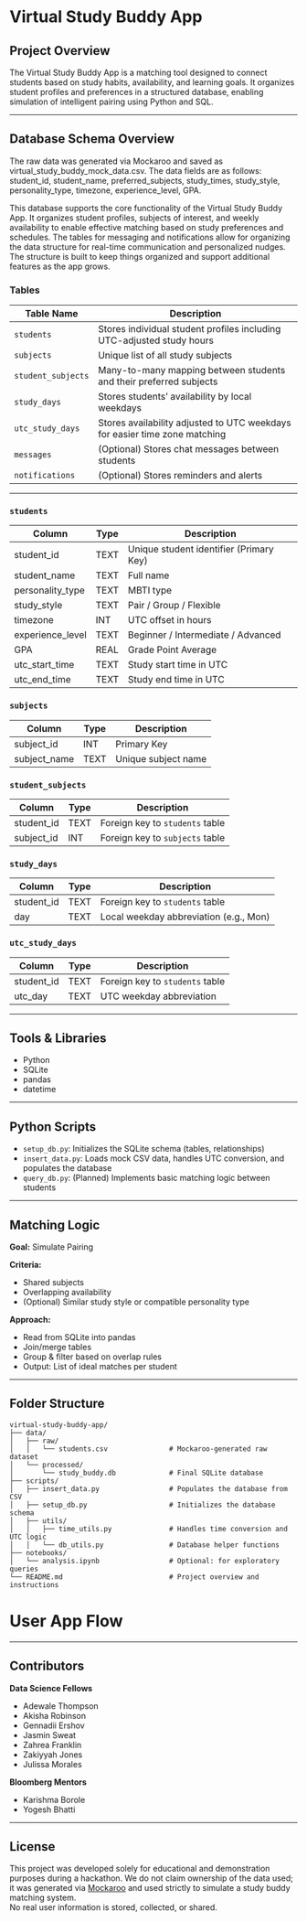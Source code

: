 # Virtual Study Buddy App

## Project Overview

The Virtual Study Buddy App is a matching tool designed to connect students based on study habits, availability, and learning goals. It organizes student profiles and preferences in a structured database, enabling simulation of intelligent pairing using Python and SQL.

---

## Database Schema Overview

The raw data was generated via Mockaroo and saved as virtual_study_buddy_mock_data.csv. The data fields are as follows: student_id, student_name, preferred_subjects, study_times, study_style, personality_type, timezone, experience_level, GPA.

This database supports the core functionality of the Virtual Study Buddy App. It organizes student profiles, subjects of interest, and weekly availability to enable effective matching based on study preferences and schedules. The tables for messaging and notifications allow for organizing the data structure for real-time communication and personalized nudges. The structure is built to keep things organized and support additional features as the app grows.

### Tables

| Table Name         | Description                                                                 |
|--------------------|-----------------------------------------------------------------------------|
| `students`         | Stores individual student profiles including UTC-adjusted study hours      |
| `subjects`         | Unique list of all study subjects                                          |
| `student_subjects` | Many-to-many mapping between students and their preferred subjects         |
| `study_days`       | Stores students’ availability by local weekdays                            |
| `utc_study_days`   | Stores availability adjusted to UTC weekdays for easier time zone matching  |
| `messages`         | (Optional) Stores chat messages between students                           |
| `notifications`    | (Optional) Stores reminders and alerts                                     |

---

### `students`

| Column           | Type  | Description                                  |
|------------------|-------|----------------------------------------------|
| student_id       | TEXT  | Unique student identifier (Primary Key)      |
| student_name     | TEXT  | Full name                                    |
| personality_type | TEXT  | MBTI type                                    |
| study_style      | TEXT  | Pair / Group / Flexible                      |
| timezone         | INT   | UTC offset in hours                          |
| experience_level | TEXT  | Beginner / Intermediate / Advanced           |
| GPA              | REAL  | Grade Point Average                          |
| utc_start_time   | TEXT  | Study start time in UTC                      |
| utc_end_time     | TEXT  | Study end time in UTC                        |

### `subjects`

| Column        | Type | Description                   |
|---------------|------|-------------------------------|
| subject_id    | INT  | Primary Key                   |
| subject_name  | TEXT | Unique subject name           |

### `student_subjects`

| Column       | Type | Description                         |
|--------------|------|-------------------------------------|
| student_id   | TEXT | Foreign key to `students` table     |
| subject_id   | INT  | Foreign key to `subjects` table     |

### `study_days`

| Column       | Type | Description                         |
|--------------|------|-------------------------------------|
| student_id   | TEXT | Foreign key to `students` table     |
| day          | TEXT | Local weekday abbreviation (e.g., Mon) |

### `utc_study_days`

| Column       | Type | Description                         |
|--------------|------|-------------------------------------|
| student_id   | TEXT | Foreign key to `students` table     |
| utc_day      | TEXT | UTC weekday abbreviation            |

---

## Tools & Libraries

- Python
- SQLite
- pandas
- datetime

---

## Python Scripts

- `setup_db.py`: Initializes the SQLite schema (tables, relationships)
- `insert_data.py`: Loads mock CSV data, handles UTC conversion, and populates the database
- `query_db.py`: (Planned) Implements basic matching logic between students

---

## Matching Logic

**Goal:** Simulate Pairing

**Criteria:**

- Shared subjects
- Overlapping availability
- (Optional) Similar study style or compatible personality type

**Approach:**

- Read from SQLite into pandas
- Join/merge tables
- Group & filter based on overlap rules
- Output: List of ideal matches per student

---

## Folder Structure

```plaintext
virtual-study-buddy-app/
├── data/
│   ├── raw/
│   │   └── students.csv               # Mockaroo-generated raw dataset
│   └── processed/
│       └── study_buddy.db             # Final SQLite database
├── scripts/
│   ├── insert_data.py                 # Populates the database from CSV
│   ├── setup_db.py                    # Initializes the database schema
│   ├── utils/
│   │   ├── time_utils.py              # Handles time conversion and UTC logic
│   │   └── db_utils.py                # Database helper functions
├── notebooks/
│   └── analysis.ipynb                 # Optional: for exploratory queries
└── README.md                          # Project overview and instructions
```

# User App Flow 

---

## Contributors

**Data Science Fellows**
- Adewale Thompson
- Akisha Robinson
- Gennadii Ershov
- Jasmin Sweat
- Zahrea Franklin
- Zakiyyah Jones
- Julissa Morales

**Bloomberg Mentors**
- Karishma Borole
- Yogesh Bhatti

---

## License

This project was developed solely for educational and demonstration purposes during a hackathon. We do not claim ownership of the data used; it was generated via [Mockaroo](https://mockaroo.com) and used strictly to simulate a study buddy matching system.  
No real user information is stored, collected, or shared.
